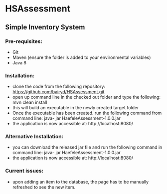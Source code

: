 # HSAssessment

## Simple Inventory System

### Pre-requisites:
- Git
- Maven (ensure the folder is added to your environmental variables)
- Java 8
 
### Installation:
- clone the code from the following repository: https://github.com/bairyd/HSAssessment.git
- open up command line in the checked out folder and type the following: mvn clean install
- this will build an executable in the newly created target folder
 - Once the executable has been created. run the following command from command line: java- jar HaefeleAssessment-1.0.0.jar
- the application is now accessible at: http://localhost:8080/
 
### Alternative Installation:
- you can download the released jar file and run the following command in command line: java- jar HaefeleAssessment-1.0.0.jar
- the application is now accessible at: http://localhost:8080/
 
### Current issues:
- upon adding an item to the database, the page has to be manually refreshed to see the new item.